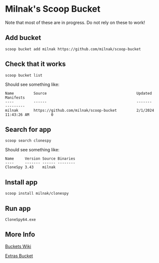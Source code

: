 # Milnak's Scoop Bucket

Note that most of these are in progress. Do not rely on these to work!

## Add bucket

`scoop bucket add milnak https://github.com/milnak/scoop-bucket`

## Check that it works

`scoop bucket list`

Should see something like:

```text
Name         Source                                         Updated               Manifests
----         ------                                         -------               ---------
milnak       https://github.com/milnak/scoop-bucket         2/1/2024 11:43:26 AM          0
```

## Search for app

`scoop search clonespy`

Should see something like:

```text
Name     Version Source Binaries
----     ------- ------ --------
CloneSpy 3.43    milnak
```

## Install app

`scoop install milnak/clonespy`

## Run app

`CloneSpy64.exe`

## More Info

[Buckets Wiki](https://github.com/ScoopInstaller/Scoop/wiki/Buckets)

[Extras Bucket](https://github.com/ScoopInstaller/Extras/tree/master/bucket)
